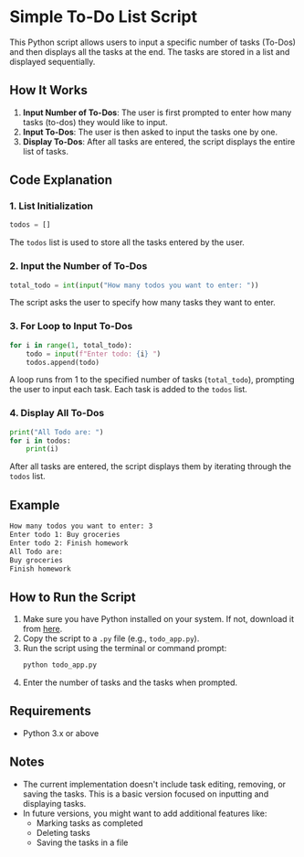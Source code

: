 
# Simple To-Do List Script

This Python script allows users to input a specific number of tasks (To-Dos) and then displays all the tasks at the end. The tasks are stored in a list and displayed sequentially.

## How It Works

1. **Input Number of To-Dos**: The user is first prompted to enter how many tasks (to-dos) they would like to input.
2. **Input To-Dos**: The user is then asked to input the tasks one by one.
3. **Display To-Dos**: After all tasks are entered, the script displays the entire list of tasks.

## Code Explanation

### 1. List Initialization
```python
todos = []
```
The `todos` list is used to store all the tasks entered by the user.

### 2. Input the Number of To-Dos
```python
total_todo = int(input("How many todos you want to enter: "))
```
The script asks the user to specify how many tasks they want to enter.

### 3. For Loop to Input To-Dos
```python
for i in range(1, total_todo):
    todo = input(f"Enter todo: {i} ")
    todos.append(todo)
```
A loop runs from 1 to the specified number of tasks (`total_todo`), prompting the user to input each task. Each task is added to the `todos` list.

### 4. Display All To-Dos
```python
print("All Todo are: ")
for i in todos:
    print(i)
```
After all tasks are entered, the script displays them by iterating through the `todos` list.

## Example

```bash
How many todos you want to enter: 3
Enter todo 1: Buy groceries
Enter todo 2: Finish homework
All Todo are:
Buy groceries
Finish homework
```

## How to Run the Script

1. Make sure you have Python installed on your system. If not, download it from [here](https://www.python.org/downloads/).
2. Copy the script to a `.py` file (e.g., `todo_app.py`).
3. Run the script using the terminal or command prompt:
   ```bash
   python todo_app.py
   ```
4. Enter the number of tasks and the tasks when prompted.

## Requirements

- Python 3.x or above

## Notes

- The current implementation doesn't include task editing, removing, or saving the tasks. This is a basic version focused on inputting and displaying tasks.
- In future versions, you might want to add additional features like:
  - Marking tasks as completed
  - Deleting tasks
  - Saving the tasks in a file
